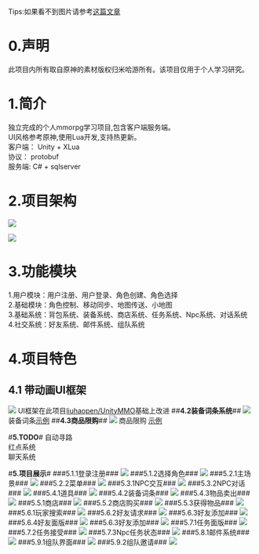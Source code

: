 Tips:如果看不到图片请参考[这篇文章](https://www.jianshu.com/p/1db303f6ee18 "")  
# **0.声明** #
此项目内所有取自原神的素材版权归米哈游所有。该项目仅用于个人学习研究。  

# **1.简介** #
独立完成的个人mmorpg学习项目,包含客户端服务端。  
UI风格参考原神,使用Lua开发,支持热更新。  
客户端： Unity + XLua    
协议： protobuf     
服务端: C# + sqlserver


# **2.项目架构** #  

![](./Images/客户端架构.png)  

![](./Images/服务端架构.png)  
# **3.功能模块** #  
1.用户模块：用户注册、用户登录、角色创建、角色选择  
2.基础模块：角色控制、移动同步、地图传送、小地图  
3.基础系统：背包系统、装备系统、商店系统、任务系统、Npc系统、对话系统   
4.社交系统：好友系统、邮件系统、组队系统

# **4.项目特色** #

## **4.1 带动画UI框架** ##
![](./Images/UI框架.png)
UI框架在此项目[liuhaopen/UnityMMO](https://github.com/liuhaopen/UnityMMO.git "")基础上改进
##**4.2装备词条系统**##
![](./Images/装备词条.png)
装备词条[示例](###5.4.2装备词条###)
##**4.3商品限购**##
![](./Images/商品限购.png)
商品限购 [示例](###5.5.2商店购买###)

#**5.TODO**#
自动寻路  
红点系统  
聊天系统  

#**5.项目展示**#
###5.1.1登录注册###
![](./Images/1.1登录注册.png)
###5.1.2选择角色###
![](./Images/1.2选择角色.png)
###5.2.1主场景###
![](./Images/2.1主场景.png)
###5.2.2菜单###
![](./Images/2.2菜单.png)
###5.3.1NPC交互###
![](./Images/3.1NPC交互.png)
###5.3.2NPC对话###
![](./Images/3.2NPC对话.png)
###5.4.1道具###
![](./Images/4.1道具.png)
###5.4.2装备词条###
![](./Images/4.2装备词条.png)
###5.4.3物品卖出###
![](./Images/4.3物品卖出.png)
###5.5.1商店###
![](./Images/5.1商店.png)
###5.5.2商店购买###
![](./Images/5.2商店购买.png)
###5.5.3获得物品###
![](./Images/5.3获得物品.png)
###5.6.1玩家搜索###
![](./Images/6.1玩家搜索.png)
###5.6.2好友请求###
![](./Images/6.2好友请求.png)
###5.6.3好友添加###
![](./Images/6.3好友添加.png)
###5.6.4好友面版###
![](./Images/6.4好友面版.png)
###5.6.3好友添加###
![](./Images/6.3好友添加.png)
###5.7.1任务面版###
![](./Images/7.1任务面版.png)
###5.7.2任务接受###
![](./Images/7.2任务接受.png)
###5.7.3Npc任务状态###
![](./Images/7.3Npc任务状态.png)
###5.8.1邮件系统###
![](./Images/8.1邮件系统.png)
###5.9.1组队界面###
![](./Images/9.1组队界面.png)
###5.9.2组队邀请###
![](./Images/9.2组队邀请.png)






